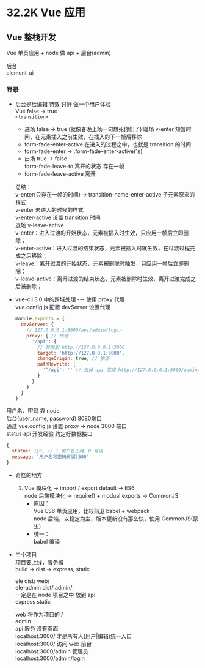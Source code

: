 # 32.2K Vue 应用  

## Vue 整栈开发  
  Vue 单页应用 + node 做 api + 后台(admin)   

后台  
element-ui  
### 登录  

- 后台是给编辑 特效 讨好 做一个用户体验  
  Vue false -> true  
  `<transition>`   
  + 进场 false -> true (就像春晚上场一句想死你们了) 暖场 v-enter 短暂时间，在元素插入之前生效，在插入的下一帧后移除  
  + form-fade-enter-active 在进入的过程之中，也就是 transition 的时间
  + form-fade-enter -> .form-fade-enter-active(1s)  
  + 出场 true -> false  
    form-fade-leave-to 离开的状态 存在一帧  
  + form-fade-leave-active 离开   
  
  总结：  
  v-enter(只存在一帧的时间) -> transition-name-enter-active 子元素原来的样式  
  v-enter 未进入的时候的样式  
  v-enter-active 设置 transition 时间  
  退场 v-leave-active  
  v-enter：进入过渡的开始状态，元素被插入时生效，只应用一帧后立即删除；  
  v-enter-active：进入过渡的结束状态，元素被插入时就生效，在过渡过程完成之后移除；  
  v-leave：离开过渡的开始状态，元素被删除时触发，只应用一帧后立即删除；  
  v-leave-active：离开过渡的结束状态，元素被删除时生效，离开过渡完成之后被删除；  

- vue-cli 3.0 中的跨域处理 --- 使用 proxy 代理  
  vue.config.js 配置 devServer 设置代理  
  ```js
  module.exports = {
    devServer: {
      // 127.0.0.0.1:8000/api/admin/login
      proxy: { // 代理
        '/api': {
          // 转发到 http://127.0.0.0.1:3000
          target: 'http://127.0.0.1:3000',
          changeOrigin: true, // 换源
          pathRewrite: {
            '^/api': '' // 去掉 api 变成 http://127.0.0.0.1:3000/admin/login
          }
        }
      }
    }
  }
  ```

用户名、密码 靠 node  
后台(user_name, password) 8080端口  
通过 vue.config.js 设置 proxy -> node 3000 端口  
status api 开发经验 约定好数据接口  
  ```js
  {
    status: 1|0, // 1 用户名正确，0 有误
    message: '用户名和密码有误|500'
  }
  ```

- 奇怪的地方  
  1. Vue 模块化 -> import / export default -> ES6  
     node 后端模块化 -> require() + modual.exports -> CommonJS  
     - 原因：  
       Vue ES6 单页应用，比较前卫 babel + webpack  
       node 后端，以稳定为主，版本更新没有那么快，使用 CommonJS(原生)  
     - 统一：  
       babel 编译  

- 三个项目  
  项目要上线，服务器  
  build -> dist -> express, static  

  ele dist/  web/  
  ele-admin dist/  admin/  
  一定是在 node 项目之中 放到 api  
  express static  

  web 将作为项目的 /  
  admin  
  api 服务 没有页面  
  localhost:3000/ 才是所有人(用户|编辑)统一入口  
  localhost:3000/ 访问 web 前台  
  localhost:3000/admin 管理员  
  localhost:3000/admin/login  